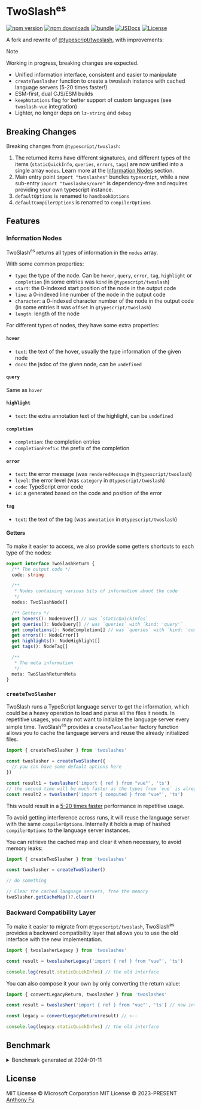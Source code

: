 # TwoSlash<sup>es</sup>

[![npm version][npm-version-src]][npm-version-href]
[![npm downloads][npm-downloads-src]][npm-downloads-href]
[![bundle][bundle-src]][bundle-href]
[![JSDocs][jsdocs-src]][jsdocs-href]
[![License][license-src]][license-href]

A fork and rewrite of [@typescript/twoslash](https://github.com/microsoft/TypeScript-Website/tree/v2/packages/ts-twoslasher), with improvements:

> [!NOTE]
> Working in progress, breaking changes are expected.

- Unified information interface, consistent and easier to manipulate
- `createTwoslasher` function to create a twoslash instance with cached language servers (5-20 times faster!)
- ESM-first, dual CJS/ESM builds
- `keepNotations` flag for better support of custom languages (see `twoslash-vue` integration)
- Lighter, no longer deps on `lz-string` and `debug`

## Breaking Changes

Breaking changes from `@typescript/twoslash`:

1. The returned items have different signatures, and different types of the items (`staticQuickInfo`, `queries`, `errors`, `tags`) are now unified into a single array `nodes`. Learn more at the [Information Nodes](#information-nodes) section.
2. Main entry point `import "twoslashes"` bundles `typescript`, while a new sub-entry `import "twoslashes/core"` is dependency-free and requires providing your own typescript instance.
4. `defaultOptions` is renamed to `handbookOptions`
5. `defaultCompilerOptions` is renamed to `compilerOptions`

## Features

### Information Nodes

TwoSlash<sup>es</sup> returns all types of information in the `nodes` array.

With some common properties:

- `type`: the type of the node. Can be `hover`, `query`, `error`, `tag`, `highlight` or `completion` (in some entries was `kind` in `@typescript/twoslash`)
- `start`: the 0-indexed start position of the node in the output code
- `line`: a 0-indexed line number of the node in the output code
- `character`: a 0-indexed character number of the node in the output code (in some entries it was `offset` in `@typescript/twoslash`)
- `length`: length of the node

For different types of nodes, they have some extra properties:

#### `hover`

- `text`: the text of the hover, usually the type information of the given node
- `docs`: the jsdoc of the given node, can be `undefined`

#### `query`

Same as `hover`

#### `highlight`

- `text`: the extra annotation text of the highlight, can be `undefined`

#### `completion`

- `completion`: the completion entries
- `completionPrefix`: the prefix of the completion

#### `error`

- `text`: the error message (was `renderedMessage` in `@typescript/twoslash`)
- `level`: the error level (was `category` in `@typescript/twoslash`)
- `code`: TypeScript error code
- `id`: a generated based on the code and position of the error

#### `tag`

- `text`: the text of the tag (was `annotation` in `@typescript/twoslash`)

#### Getters

To make it easier to access, we also provide some getters shortcuts to each type of the nodes:

```ts
export interface TwoSlashReturn {
  /** The output code */
  code: string

  /**
   * Nodes containing various bits of information about the code
   */
  nodes: TwoSlashNode[]

  /** Getters */
  get hovers(): NodeHover[] // was `staticQuickInfos`
  get queries(): NodeQuery[] // was `queries` with `kind: 'query'`
  get completions(): NodeCompletion[] // was `queries` with `kind: 'completion'`
  get errors(): NodeError[]
  get highlights(): NodeHighlight[]
  get tags(): NodeTag[]

  /**
   * The meta information
   */
  meta: TwoSlashReturnMeta
}
```

### `createTwoSlasher`

TwoSlash runs a TypeScript language server to get the information, which could be a heavy operation to load and parse all the files it needs. In repetitive usages, you may not want to initialize the language server every simple time. TwoSlash<sup>es</sup> provides a `createTwoslasher` factory function allows you to cache the language servers and reuse the already initialized files.

```ts
import { createTwoSlasher } from 'twoslashes'

const twoslasher = createTwoSlasher({
  // you can have some default options here
})

const result1 = twoslasher('import { ref } from "vue"', 'ts')
// the second time will be much faster as the types from `vue` is already
const result2 = twoslasher('import { computed } from "vue"', 'ts')
```

This would result in a [5-20 times faster](#benchmark) performance in repetitive usage.

To avoid getting interference across runs, it will reuse the language server with the same `compilerOptions`. Internally it holds a map of hashed `compilerOptions` to the language server instances.

You can retrieve the cached map and clear it when necessary, to avoid memory leaks:

```ts
import { createTwoSlasher } from 'twoslashes'

const twoslasher = createTwoSlasher()

// do something

// Clear the cached language servers, free the memory
twoSlasher.getCacheMap()?.clear()
```

### Backward Compatibility Layer

To make it easier to migrate from `@typescript/twoslash`, TwoSlash<sup>es</sup> provides a backward compatibility layer that allows you to use the old interface with the new implementation.

```ts
import { twoslasherLegacy } from 'twoslashes'

const result = twoslasherLegacy('import { ref } from "vue"', 'ts')

console.log(result.staticQuickInfos) // the old interface
```

You can also compose it your own by only converting the return value:

```ts
import { convertLegacyReturn, twoslasher } from 'twoslashes'

const result = twoslasher('import { ref } from "vue"', 'ts') // new interface

const legacy = convertLegacyReturn(result) // <--

console.log(legacy.staticQuickInfos) // the old interface
```

## Benchmark

<details>
<summary> Benchmark generated at 2024-01-11</summary>

```
  twoslashes - bench/compare.bench.ts > compiler_errors.ts
    18.28x faster than @typescript/twoslash

  twoslashes - bench/compare.bench.ts > compiler_flags.ts
    20.41x faster than @typescript/twoslash

  twoslashes - bench/compare.bench.ts > completions.ts
    11.08x faster than @typescript/twoslash

  twoslashes - bench/compare.bench.ts > cuts_out_unnecessary_code.ts
    9.72x faster than @typescript/twoslash

  twoslashes - bench/compare.bench.ts > errorsWithGenerics.ts
    11.08x faster than @typescript/twoslash

  twoslashes - bench/compare.bench.ts > highlighting.ts
    10.90x faster than @typescript/twoslash

  twoslashes - bench/compare.bench.ts > import_files.ts
    6.62x faster than @typescript/twoslash

  twoslashes - bench/compare.bench.ts > importsModules.ts
    6.06x faster than @typescript/twoslash

  twoslashes - bench/compare.bench.ts > multiFileErrors.ts
    4.35x faster than @typescript/twoslash

  twoslashes - bench/compare.bench.ts > query.ts
    13.15x faster than @typescript/twoslash

  twoslashes - bench/compare.bench.ts > arbitraryCommands.ts
    10.98x faster than @typescript/twoslash

  twoslashes - bench/compare.bench.ts > crossExports.ts
    6.16x faster than @typescript/twoslash

  twoslashes - bench/compare.bench.ts > cut_file_errors.ts
    10.34x faster than @typescript/twoslash

  twoslashes - bench/compare.bench.ts > cut_files.ts
    13.73x faster than @typescript/twoslash

  twoslashes - bench/compare.bench.ts > handlesJSON.ts
    4.16x faster than @typescript/twoslash

  twoslashes - bench/compare.bench.ts > inlineHighlights.ts
    13.28x faster than @typescript/twoslash

  twoslashes - bench/compare.bench.ts > large-cut.ts
    10.23x faster than @typescript/twoslash

  twoslashes - bench/compare.bench.ts > lib.ts
    12.57x faster than @typescript/twoslash

  twoslashes - bench/compare.bench.ts > multiLookups.ts
    11.82x faster than @typescript/twoslash

  twoslashes - bench/compare.bench.ts > queriesWithSpaceBefore.ts
    12.51x faster than @typescript/twoslash

  twoslashes - bench/compare.bench.ts > queryHandlesNoToken.ts
    10.36x faster than @typescript/twoslash

  twoslashes - bench/compare.bench.ts > twoliner.ts
    6.58x faster than @typescript/twoslash
```

</details>

## License

MIT License © Microsoft Corporation
MIT License © 2023-PRESENT [Anthony Fu](https://github.com/antfu)

<!-- Badges -->

[npm-version-src]: https://img.shields.io/npm/v/twoslashes?style=flat&colorA=080f12&colorB=1fa669
[npm-version-href]: https://npmjs.com/package/twoslashes
[npm-downloads-src]: https://img.shields.io/npm/dm/twoslashes?style=flat&colorA=080f12&colorB=1fa669
[npm-downloads-href]: https://npmjs.com/package/twoslashes
[bundle-src]: https://img.shields.io/bundlephobia/minzip/twoslashes?style=flat&colorA=080f12&colorB=1fa669&label=minzip
[bundle-href]: https://bundlephobia.com/result?p=twoslashes
[license-src]: https://img.shields.io/github/license/antfu/twoslashes.svg?style=flat&colorA=080f12&colorB=1fa669
[license-href]: https://github.com/antfu/twoslashes/blob/main/LICENSE
[jsdocs-src]: https://img.shields.io/badge/jsdocs-reference-080f12?style=flat&colorA=080f12&colorB=1fa669
[jsdocs-href]: https://www.jsdocs.io/package/twoslashes
